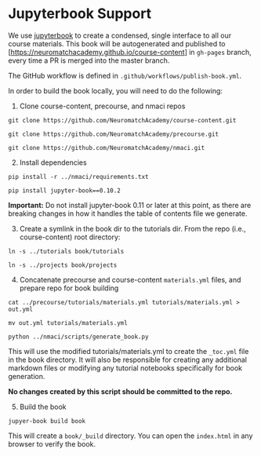 # Jupyterbook Support

We use [jupyterbook](https://jupyterbook.org/intro.html) to create a condensed, single interface to all our course materials. This book will be autogenerated and published to [https://neuromatchacademy.github.io/course-content] in `gh-pages` branch, every time a PR is merged into the master branch.

The GitHub workflow is defined in `.github/workflows/publish-book.yml`. 

In order to build the book locally, you will need to do the following:

1. Clone course-content, precourse, and nmaci repos

`git clone https://github.com/NeuromatchAcademy/course-content.git`

`git clone https://github.com/NeuromatchAcademy/precourse.git`

`git clone https://github.com/NeuromatchAcademy/nmaci.git`

2. Install dependencies

`pip install -r ../nmaci/requirements.txt`

`pip install jupyter-book==0.10.2`

**Important:** Do not install jupyter-book 0.11 or later at this point, as there are breaking changes in how it handles the table of contents file we generate.

3. Create a symlink in the book dir to the tutorials dir. From the repo (i.e., course-content) root directory:
   
`ln -s ../tutorials book/tutorials`

`ln -s ../projects book/projects`

4. Concatenate precourse and course-content `materials.yml` files, and prepare repo for book building 

`cat ../precourse/tutorials/materials.yml tutorials/materials.yml > out.yml`

`mv out.yml tutorials/materials.yml`

`python ../nmaci/scripts/generate_book.py`

This will use the modified tutorials/materials.yml to create the `_toc.yml` file in the book directory. It will also be responsible for creating any additional markdown files or modifying any tutorial notebooks specifically for book generation. 

**No changes created by this script should be committed to the repo.**

5. Build the book

`jupyer-book build book`

This will create a `book/_build` directory. You can open the `index.html` in any browser to verify the book.
